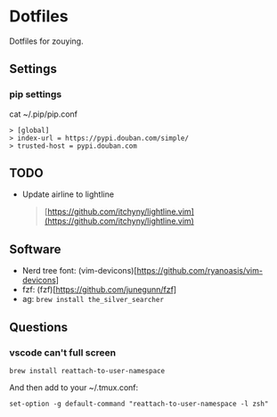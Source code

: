 # Dotfiles #


Dotfiles for zouying.

## Settings ##

### pip settings ###

cat ~/.pip/pip.conf

    > [global]
    > index-url = https://pypi.douban.com/simple/
    > trusted-host = pypi.douban.com


## TODO ##

- Update airline to lightline
    > [https://github.com/itchyny/lightline.vim](https://github.com/itchyny/lightline.vim)


## Software ##
- Nerd tree font: (vim-devicons)[https://github.com/ryanoasis/vim-devicons]
- fzf: (fzf)[https://github.com/junegunn/fzf]
- ag: `brew install the_silver_searcher`

## Questions ##

### vscode can't full screen ###

`brew install reattach-to-user-namespace`

And then add to your ~/.tmux.conf:

`set-option -g default-command "reattach-to-user-namespace -l zsh"`


